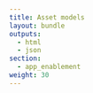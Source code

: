```yaml
---
title: Asset models
layout: bundle
outputs:
  - html
  - json
section:
  - app_enablement
weight: 30
---
```

